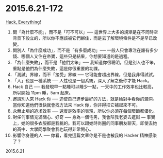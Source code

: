 2015.6.21-172
=============
[Hack, Everything!](http://mrjamie.cc/2011/05/14/hack-everything/)

1. 問「為什麼不能」，而不是「可不可以」── 這世界上大多的規矩是在不同時空背景下設立的，所以你不應該被它們綁住，而是去了解環境條件是不是早已改變。
2. 問別人「為什麼成功」，而不是「有多麼成功」── 一般人只會專注在誰有多少錢、哪個人又住在帝寶，這些只是結果，你想要知道的是過程。
3. 「為什麼失敗」，而不是「他們太笨」── 我知道你很聰明，但是別人也不笨，重點是他們為什麼失敗，這是你很重要的功課。
4. 「測試」界線，而不「接受」界線 ── 它可能會超出界線，但是我非得試試。
5. 「人」也是一種系統 ── 人性也是一個系統，深入了解之後你才能 Hack。
6. Hack 自己 ── 我發現早一點睡可以睡少一點，一天中的工作效率也比較高，所以開始 11pm 睡，5am 起床。
7. 邀請別人來 Hack 你 ── 迫使自己進步最好的方法，就是給對手看你的漏洞。當你知道他們很快就會找方法來 Hack 你，你非得把它補起來不可。
8. 永無止境的追求效率 ── 速度是效率的表現，所以你必須在每個環節都優化。
9. 對任何事情充滿關心、好奇 ── 身為一個宅男，我會陪我老婆去逛街 — 事實上，她的很多衣服都是我挑的。我可以跟她時尚圈的同事朋友聊天，即使去她的高中、大學同學聚會我也玩得非常開心。
10. 影響你身邊的人 ── 你看，看完這篇文章你是不是也被我的 Hacker 精神感染了？

2015.6.21